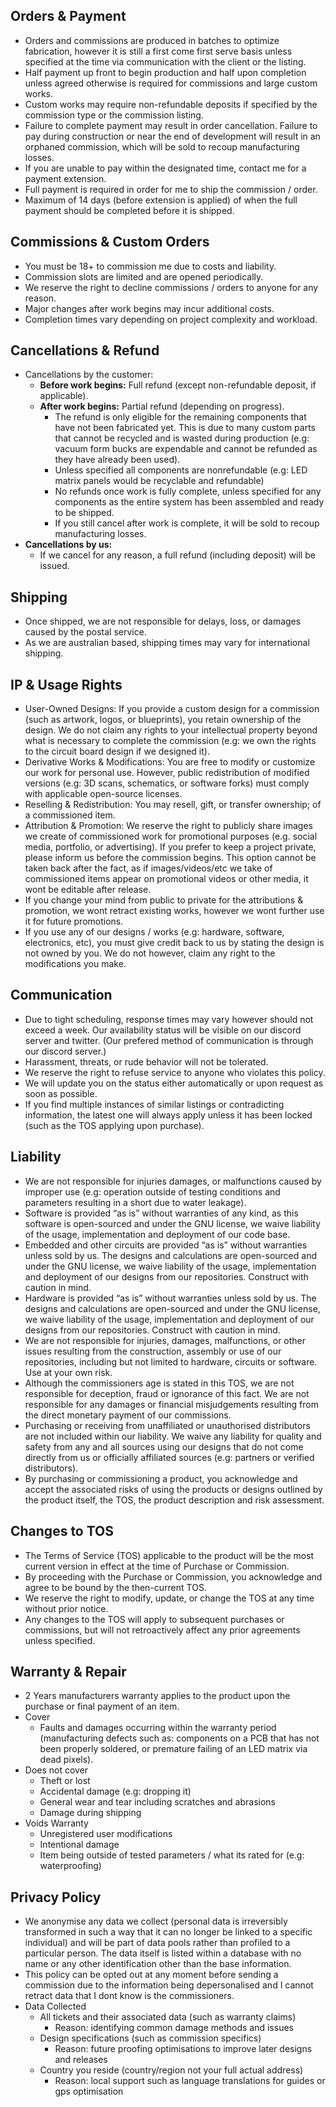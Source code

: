 ## Orders & Payment
- Orders and commissions are produced in batches to optimize fabrication, however it is still a first come first serve basis unless specified at the time via communication with the client or the listing.
- Half payment up front to begin production and half upon completion unless agreed otherwise is required for commissions and large custom works.
- Custom works may require non-refundable deposits if specified by the commission type or the commission listing.
- Failure to complete payment may result in order cancellation. Failure to pay during construction or near the end of development will result in an orphaned commission, which will be sold to recoup manufacturing losses.
- If you are unable to pay within the designated time, contact me for a payment extension.
- Full payment is required in order for me to ship the commission / order.
- Maximum of 14 days (before extension is applied) of when the full payment should be completed before it is shipped. 
## Commissions & Custom Orders
- You must be 18+ to commission me due to costs and liability.
- Commission slots are limited and are opened periodically.
- We reserve the right to decline commissions / orders to anyone for any reason.
- Major changes after work begins may incur additional costs.
- Completion times vary depending on project complexity and workload.
## Cancellations & Refund
- Cancellations by the customer:
  - **Before work begins:** Full refund (except non-refundable deposit, if applicable).
  - **After work begins:** Partial refund (depending on progress).
    - The refund is only eligible for the remaining components that have not been fabricated yet. This is due to many custom parts that cannot be recycled and is wasted during production (e.g: vacuum form bucks are expendable and cannot be refunded as they have already been used).
    - Unless specified all components are nonrefundable (e.g: LED matrix panels would be recyclable and refundable)
    - No refunds once work is fully complete, unless specified for any components as the entire system has been assembled and ready to be shipped.
    - If you still cancel after work is complete, it will be sold to recoup manufacturing losses.
- **Cancellations by us:**
    - If we cancel for any reason, a full refund (including deposit) will be issued.
## Shipping
- Once shipped, we are not responsible for delays, loss, or damages caused by the postal service.
- As we are australian based, shipping times may vary for international shipping.
## IP & Usage Rights
- User-Owned Designs: If you provide a custom design for a commission (such as artwork, logos, or blueprints), you retain ownership of the design. We do not claim any rights to your intellectual property beyond what is necessary to complete the commission (e.g: we own the rights to the circuit board design if we designed it).
- Derivative Works & Modifications: You are free to modify or customize our work for personal use. However, public redistribution of modified versions (e.g: 3D scans, schematics, or software forks) must comply with applicable open-source licenses.
- Reselling & Redistribution: You may resell, gift, or transfer ownership; of a commissioned item.
- Attribution & Promotion: We reserve the right to publicly share images we create of commissioned work for promotional purposes (e.g. social media, portfolio, or advertising). If you prefer to keep a project private, please inform us before the commission begins. This option cannot be taken back after the fact, as if images/videos/etc we take of commissioned items appear on promotional videos or other media, it wont be editable after release.
- If you change your mind from public to private for the attributions & promotion, we wont retract existing works, however we wont further use it for future promotions.
- If you use any of our designs / works (e.g: hardware, software, electronics, etc), you must give credit back to us by stating the design is not owned by you. We do not however, claim any right to the modifications you make.
## Communication
- Due to tight scheduling, response times may vary however should not exceed a week. Our availability status will be visible on our discord server and twitter. (Our prefered method of communication is through our discord server.)
- Harassment, threats, or rude behavior will not be tolerated.
- We reserve the right to refuse service to anyone who violates this policy.
- We will update you on the status either automatically or upon request as soon as possible.
- If you find multiple instances of similar listings or contradicting information, the latest one will always apply unless it has been locked (such as the TOS applying upon purchase).
## Liability
- We are not responsible for injuries damages, or malfunctions caused by improper use (e.g: operation outside of testing conditions and parameters resulting in a short due to water leakage).
- Software is provided “as is” without warranties of any kind, as this software is open-sourced and under the GNU license, we waive liability of the usage, implementation and deployment of our code base.
- Embedded and other circuits are provided “as is” without warranties unless sold by us. The designs and calculations are open-sourced and under the GNU license, we waive liability of the usage, implementation and deployment of our designs from our repositories. Construct with caution in mind.
- Hardware is provided “as is” without warranties unless sold by us. The designs and calculations are open-sourced and under the GNU license, we waive liability of the usage, implementation and deployment of our designs from our repositories. Construct with caution in mind.
- We are not responsible for injuries, damages, malfunctions, or other issues resulting from the construction, assembly or use of our repositories, including but not limited to hardware, circuits or software. Use at your own risk.
- Although the commissioners age is stated in this TOS, we are not responsible for deception, fraud or ignorance of this fact. We are not responsible for any damages or financial misjudgements resulting from the direct monetary payment of our commissions.
- Purchasing or receiving from unaffiliated or unauthorised distributors are not included within our liability. We waive any liability for quality and safety from any and all sources using our designs that do not come directly from us or officially affiliated sources (e.g: partners or verified distributors).
- By purchasing or commissioning a product, you acknowledge and accept the associated risks of using the products or designs outlined by the product itself, the TOS, the product description and risk assessment.
## Changes to TOS
- The Terms of Service (TOS) applicable to the product will be the most current version in effect at the time of Purchase or Commission.
- By proceeding with the Purchase or Commission, you acknowledge and agree to be bound by the then-current TOS.
- We reserve the right to modify, update, or change the TOS at any time without prior notice.
- Any changes to the TOS will apply to subsequent purchases or commissions, but will not retroactively affect any prior agreements unless specified.
## Warranty & Repair
- 2 Years manufacturers warranty applies to the product upon the purchase or final payment of an item.
- Cover
    - Faults and damages occurring within the warranty period (manufacturing defects such as: components on a PCB that has not been properly soldered, or premature failing of an LED matrix via dead pixels).
- Does not cover
    - Theft or lost
    - Accidental damage (e.g: dropping it)
    - General wear and tear including scratches and abrasions
    - Damage during shipping
- Voids Warranty
    - Unregistered user modifications
    - Intentional damage
    - Item being outside of tested parameters / what its rated for (e.g: waterproofing)
## Privacy Policy
- We anonymise any data we collect (personal data is irreversibly transformed in such a way that it can no longer be linked to a specific individual) and will be part of data pools rather than profiled to a particular person. The data itself is listed within a database with no name or any other identification other than the base information.
- This policy can be opted out at any moment before sending a commission due to the information being depersonalised and I cannot retract data that I dont know is the commissioners.
- Data Collected
    - All tickets and their associated data (such as warranty claims)
        - Reason: identifying common damage methods and issues
    - Design specifications (such as commission specifics)
        - Reason: future proofing optimisations to improve later designs and releases
    - Country you reside (country/region not your full actual address)
        - Reason: local support such as language translations for guides or gps optimisation